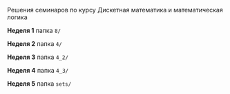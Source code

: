 Решения семинаров по курсу Дискетная математика и математическая логика

**Неделя 1**
папка `8/`

**Неделя 2**
папка `4/`

**Неделя 3**
папка `4_2/`

**Неделя 4**
папка `4_3/`

**Неделя 5**
папка `sets/`
